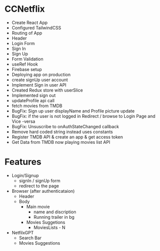 # CCNetflix

- Create React App
- Configured TailwindCSS
- Routing of App
- Header
- Login Form
- Sign In
- Sign Up
- Form Validation
- useRef Hook
- Firebase setup
- Deploying app on production
- create signUp user account
- Implement Sign in user API
- Created Redux store with userSlice
- Implemented sign out
- updateProfile api call
- fetch movies from TMDB
- BugFix: Sign up user displayName and Profile picture update
- BugFix: if the user is not logged in Redirect / browse to Login Page and Vice -versa
- BugFix: Unsuscribe to onAuthStateChanged callback
- Remove hard coded string instead uses constants
- Register TMDB API & create an app & get access token 
- Get Data from TMDB now playing movies list API

# Features
- Login/Signup 
    - signIn / signUp form
    - redirect to the page
- Browser (after authenticataion)
    - Header
    - Body
        - Main movie
            - name and discription
            - Running trailer in bg
        - Movies Suggetions
            - MoviesLists - N
- NetfilxGPT
    - Search Bar
    - Movies Suggestions            




